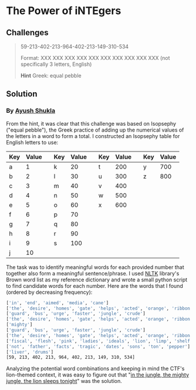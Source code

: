 # The Power of iNTEgers

## Challenges 
> 59-213-402-213-964-402-213-149-310-534
> 
> Format: XXX XXX XXX XXX XXX XXX XXX XXX XXX XXX (not specifically 3 letters, English)
> 
> **Hint**
> Greek: equal pebble

## Solution 
### By [Ayush Shukla](https://hackmd.io/@shuklaayush)
From the hint, it was clear that this challenge was based on Isopsephy ("equal pebble"), the Greek practice of adding up the numerical values of the letters in a word to form a total. I constructed an Isopsephy table for English letters to use:

| Key | Value |      | Key | Value |      | Key | Value |      | Key | Value |
| --- | ---   | ---  | --- | ---   | ---  | --- | ---   | ---  | --- | ---   |
| a   | 1     |      | k   | 20    |      | t   | 200   |      | y   | 700   |
| b   | 2     |      | l   | 30    |      | u   | 300   |      | z   | 800   |
| c   | 3     |      | m   | 40    |      | v   | 400   |      |     |       |
| d   | 4     |      | n   | 50    |      | w   | 500   |      |     |       |
| e   | 5     |      | o   | 60    |      | x   | 600   |      |     |       |
| f   | 6     |      | p   | 70    |      |     |       |      |     |       |
| g   | 7     |      | q   | 80    |      |     |       |      |     |       |
| h   | 8     |      | r   | 90    |      |     |       |      |     |       |
| i   | 9     |      | s   | 100   |      |     |       |      |     |       |
| j   | 10    |      |     |       |      |     |       |      |     |       |

The task was to identify meaningful words for each provided number that together also form a meaningful sentence/phrase. I used [NLTK](https://www.nltk.org/) library's Brown word list as my reference dictionary and wrote a small python script to find candidate words for each number. Here are the words that I found (ordered by decreasing frequency):

```bash
['in', 'end', 'aimed', 'media', 'cane']
['the', 'desire', 'homes', 'gate', 'helps', 'acted', 'orange', 'ribbon']
['guard', 'bus', 'urge', 'faster', 'jungle', 'crude']
['the', 'desire', 'homes', 'gate', 'helps', 'acted', 'orange', 'ribbon']
['mighty']
['guard', 'bus', 'urge', 'faster', 'jungle', 'crude']
['the', 'desire', 'homes', 'gate', 'helps', 'acted', 'orange', 'ribbon']
['fiscal', 'flesh', 'pink', 'ladies', 'ideals', 'lion', 'limp', 'shelf']
['not', 'father', 'facts', 'tragic', 'dates', 'sons', 'ton', 'pepper']
['liver', 'drums']
[59, 213, 402, 213, 964, 402, 213, 149, 310, 534]
```

Analyzing the potential word combinations and keeping in mind the CTF's lion-themed context, it was easy to figure out that "[in the jungle, the mighty jungle, the lion sleeps tonight](https://www.youtube.com/watch?v=OQlByoPdG6c)" was the solution. 

